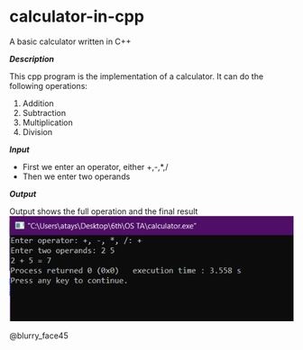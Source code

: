 # calculator-in-cpp
A basic calculator written in C++

_**Description**_

This cpp program is the implementation of a calculator.
It can do the following operations:
1. Addition
2. Subtraction
3. Multiplication
4. Division

_**Input**_
- First we enter an operator, either +,-,*,/
- Then we enter two operands

_**Output**_

Output shows the full operation and the final result ![calculator-in-cpp/1.png](https://github.com/afia45/calculator-in-cpp/blob/main/1.PNG)

@blurry_face45
